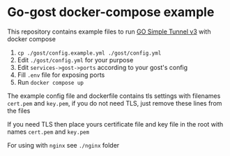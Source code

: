 # Go-gost docker-compose example

This repository contains example files to run [GO Simple Tunnel v3](https://gost.run/en/) with docker compose

1. `cp ./gost/config.example.yml ./gost/config.yml`
2. Edit `./gost/config.yml` for your purpose
3. Edit `services->gost->ports` according to your gost's config 
4. Fill `.env` file for exposing ports
5. Run `docker compose up`

The example config file and dockerfile contains tls settings with filenames `cert.pem` and `key.pem`, if you do not need TLS, just remove these lines from the files

If you need TLS then place yours certificate file and key file in the root with names `cert.pem` and `key.pem`

For using with `nginx` see `./nginx` folder